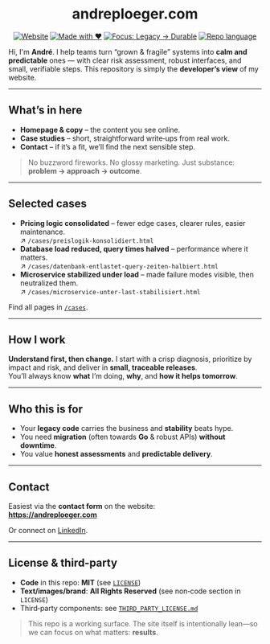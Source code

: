 <div align="center">

# andreploeger.com

[![Website](https://img.shields.io/badge/Website-andreploeger.com-0ea5e9?logo=firefox-browser)](https://andreploeger.com)
[![Made with ❤️](https://img.shields.io/badge/Made%20with-%E2%9D%A4%EF%B8%8F-ff6b6b)](#)
[![Focus: Legacy → Durable](https://img.shields.io/badge/Focus-Legacy%20%E2%86%92%20Durable-10b981)](#)
[![Repo language](https://img.shields.io/badge/This%20repo-English-64748b)](#)

</div>

Hi, I'm **André**. I help teams turn “grown & fragile” systems into **calm and predictable** ones — with clear risk assessment, robust interfaces, and small, verifiable steps. This repository is simply the **developer’s view** of my website.

---

## What’s in here

- **Homepage & copy** – the content you see online.
- **Case studies** – short, straightforward write‑ups from real work.
- **Contact** – if it’s a fit, we’ll find the next sensible step.

> No buzzword fireworks. No glossy marketing. Just substance: **problem → approach → outcome**.

---

## Selected cases

- **Pricing logic consolidated** – fewer edge cases, clearer rules, easier maintenance.  
  ↗ `/cases/preislogik-konsolidiert.html`
- **Database load reduced, query times halved** – performance where it matters.  
  ↗ `/cases/datenbank-entlastet-query-zeiten-halbiert.html`
- **Microservice stabilized under load** – made failure modes visible, then neutralized them.  
  ↗ `/cases/microservice-unter-last-stabilisiert.html`

Find all pages in [`/cases`](./cases).

---

## How I work

**Understand first, then change.** I start with a crisp diagnosis, prioritize by impact and risk, and deliver in **small, traceable releases**.  
You’ll always know **what** I’m doing, **why**, and **how it helps tomorrow**.

---

## Who this is for

- Your **legacy code** carries the business and **stability** beats hype.  
- You need **migration** (often towards **Go** & robust APIs) **without downtime**.  
- You value **honest assessments** and **predictable delivery**.

---

## Contact

Easiest via the **contact form** on the website:  
**https://andreploeger.com**

Or connect on [LinkedIn](https://www.linkedin.com/in/andreploeger/).

---

## License & third‑party

- **Code** in this repo: **MIT** (see [`LICENSE`](./LICENSE))  
- **Text/images/brand**: **All Rights Reserved** (see non‑code section in `LICENSE`)  
- Third‑party components: see [`THIRD_PARTY_LICENSE.md`](./THIRD_PARTY_LICENSE.md)

> This repo is a working surface. The site itself is intentionally lean—so we can focus on what matters: **results**.
